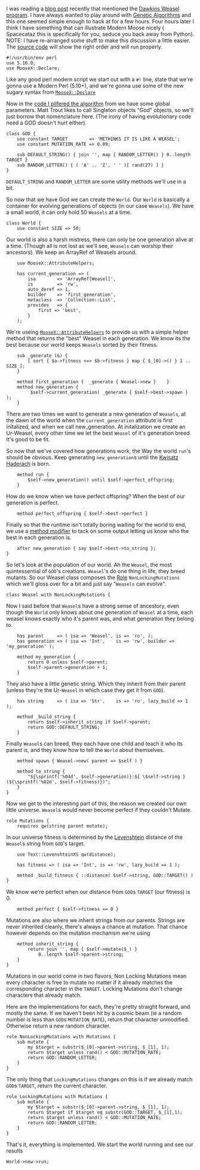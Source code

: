 I was reading a [blog post][1] recently that mentioned the [Dawkins Weasel
program][2]. I have always wanted to play around with [Genetic Algorithms][3]
and this one seemed simple enough to hack at for a few hours. Four hours later
I think I have something that can illustrate Modern Moose nicely ( Spacecataz
this is specifically for you, seduce you back away from Python). NOTE: I have
re-arranged some stuff to make this discussion a little easier. The [source
code][8] will show the right order and will run properly.


    #!/usr/bin/env perl
    use 5.10.0;
    use MooseX::Declare;

Like any good perl modern script we start out with a `#!` line, state that
we're gonna use a Modern Perl (5.10+), and we're gonna use some of the new
sugary syntax from [`MooseX::Declare`][3]

Now in the [code I pilfered the algorithm][4] from we have some global
parameters. Matt Trout likes to call Singleton objects "God" objects, so we'll
just borrow that nomenclature here. (The irony of having evolutionary code
need a GOD doesn't hurt either).

    class GOD {
        use constant TARGET        => 'METHINKS IT IS LIKE A WEASEL';
        use constant MUTATION_RATE => 0.09;

        sub DEFAULT_STRING() { join '', map { RANDOM_LETTER() } 0..length TARGET }
        sub RANDOM_LETTER() { ( 'A' .. 'Z', ' ' )[ rand(27) ] }
    }

`DEFAULT_STRING` and `RANDOM_LETTER` are some utility methods we'll use in a
bit.

So now that we have God we can create the `World`. Our `World` is basically a
container for evolving generations of objects (in our case `Weasels`). We have
a small world, it can only hold 50 `Weasels` at a time.

    class World {
        use constant SIZE => 50;

Our world is also a harsh mistress, there can only be one generation alive at
a time. (Though all is not lost as we'll see, `Weasels` can worship their
ancestors). We keep an ArrayRef of Weasels around. 

        use MooseX::AttributeHelpers;
        
        has current_generation => (
            isa        => 'ArrayRef[Weasel]',
            is         => 'rw',
            auto_deref => 1,
            builder    => 'first_generation',
            metaclass  => 'Collection::List',
            provides   => {
                first => 'best',
            }
        );

We're useing [`MooseX::AttributeHelpers`][5] to provide us with a simple
helper method that returns the "best" Weasel in each generation. We know its
the best because our world keeps `Weasels` sorted by their fitness.

        sub _generate (&) {
            [ sort { $a->fitness <=> $b->fitness } map { $_[0]->() } 1 .. SIZE ];
        }
        
        method first_generation {  _generate { Weasel->new }    }
        method new_generation {
             $self->current_generation( _generate { $self->best->spawn } );
        }

There are two times we want to generate a new generation of `Weasels`, at the
dawn of the world when the `current_generation` attribute is first initalized,
and when we call new_generation. At initalization we create an Ur-Weasel,
every other time we let the best `Weasel` of it's generation breed. It's good
to be fit.

So now that we've covered how generations work, the Way the world `run`'s
should be obvious. Keep generating `new_generation`s until the [Kwisatz
Haderach][6] is born.

        method run {
            $self->new_generation() until $self->perfect_offspring;
        }

How do we know when we have perfect offspring? When the best of our generation
is perfect.

        method perfect_offspring { $self->best->perfect }

Finally so that the runtime isn't totally boring waiting for the world to end,
we use a [method modifier][7] to tack on some output letting us know who the
best in each generation is.

        after new_generation { say $self->best->to_string };
    }

So let's look at the population of our world. Ah the `Weasel`, the most
quintessential of `GOD`'s creations. `Weasel`'s do one thing in life, they
breed mutants. So our Weasel class composes the [Role][9]
`NonLockingMutations` which we'll gloss over for a bit and just say "`Weasels`
can evolve".

    class Weasel with NonLockingMutations {

Now I said before that `Weasel`s have a strong sense of ancestory, even though
the `World` only knows about one generation of `Weasel` at a time, each weasel
knows exactly who it's parent was, and what generation they belong to.
        
        has parent     => ( isa => 'Weasel', is => 'ro', );
        has generation => ( isa => 'Int',    is => 'rw', builder => 'my_generation' );

        method my_generation {
            return 0 unless $self->parent;
            $self->parent->generation + 1;
        }

They also have a little genetic string. Which they inherit from their parent
(unless they're the Ur-`Weasel` in which case they get it from `GOD`).
        
        has string     => ( isa => 'Str',    is => 'ro', lazy_build => 1 );
        
        method _build_string {
            return $self->inherit_string if $self->parent;
            return GOD::DEFAULT_STRING;
        }

Finally `Weasel`s can breed, they each have one child and teach it who its
parent is, and they know how to tell the `World` about themselves.

        method spawn { Weasel->new( parent => $self ) }
        
        method to_string {
            "${\sprintf('%04d', $self->generation)}:${ \$self->string } (${\sprintf('%02d', $self->fitness)})";
        }
    }

Now we get to the interesting part of this, the reason we created our own
little universe. `Weasel`s would never become perfect if they couldn't Mutate.


    role Mutations {
        requires qw(string parent mutate);

In our universe fitness is determined by the [Levenshtein][10] distance of the
`Weasel`s string from `GOD`'s target.

        use Text::LevenshteinXS qw(distance);
        
        has fitness => ( isa => 'Int', is => 'rw', lazy_build => 1 );
        
        method _build_fitness { ::distance( $self->string, GOD::TARGET() ) }    

We know we're perfect when our distance from `GOD`s `TARGET` (our fitness) is
0.

        method perfect { $self->fitness == 0 }

Mutations are also where we inherit strings from our parents. Strings are
never inherited cleanly, there's always a chance at mutation. That chance
however depends on the mutation mechanism we're using

        method inherit_string {
            return join '', map { $self->mutate($_) }
                0..length $self->parent->string;
        }
    }

Mutations in our world come in two flavors, Non Locking Mutations mean every
character is free to mutate no matter if it already matches the corresponding
character in the `TARGET`. Locking Mutations don't change characters that
already match.

Here are the implementations for each, they're pretty straight forward, and
mostly the same. If we haven't been hit by a cosmic beam (ie a random number
is less than `GOD`s `MUTATION_RATE`), return that character unmodified.
Otherwise return a new random character.

    role NonLockingMutations with Mutations {
        sub mutate {
            my $target = substr($_[0]->parent->string, $_[1], 1);
            return $target unless rand() < GOD::MUTATION_RATE;
            return GOD::RANDOM_LETTER;
        }
    }

The only thing that `LockingMutations` changes on this is if we already match
`GOD`s `TARGET`, return the current character.

    role LockingMutations with Mutations {
        sub mutate {        
            my $target = substr($_[0]->parent->string, $_[1], 1);
            return $target if $target eq substr(GOD::TARGET, $_[1],1);
            return $target unless rand() < GOD::MUTATION_RATE;
            return GOD::RANDOM_LETTER;
        }
    }

That's it, everything is implemented. We start the world running and see
our results

    World->new->run;


[1]: http://spacecataz1663.blogspot.com/2009/05/shhhh-im-having-affair.html
[2]: http://en.wikipedia.org/wiki/Weasel_program
[3]: http://search.cpan.org/dist/MooseX-Declare
[4]: http://www.nmsr.org/weasel.htm
[5]: http://search.cpan.org/dist/MooseX-AttributeHelpers
[6]: http://en.wikipedia.org/wiki/Kwisatz_Haderach
[7]: http://search.cpan.org/dist/Moose/lib/Moose/Manual/MethodModifiers.pod
[8]: http://github.com/perigrin/mx-declare-weasels
[9]: http://search.cpan.org/dist/Moose/lib/Moose/Manual/Roles.pod
[10]: http://en.wikipedia.org/wiki/Levenshtein_distance